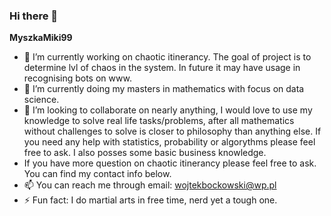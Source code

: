 ### Hi there 👋


**MyszkaMiki99**


- 🔭 I’m currently working on chaotic itinerancy. The goal of project is to determine lvl of chaos in the system. In future it may have usage in recognising bots on www.
- 🌱 I’m currently doing my masters in mathematics with focus on data science.
- 👯 I’m looking to collaborate on nearly anything, I would love to use my knowledge to solve real life tasks/problems, after all mathematics without challenges to solve 
is closer to philosophy than anything else. If you need any help with statistics, probability or algorythms please feel free to ask. I also posses some basic business knowledge.
- If you have more question on chaotic itinerancy please feel free to ask. You can find my contact info below.
- 📫  You can reach me through email: wojtekbockowski@wp.pl
- ⚡ Fun fact: I do martial arts in free time, nerd yet a tough one.

